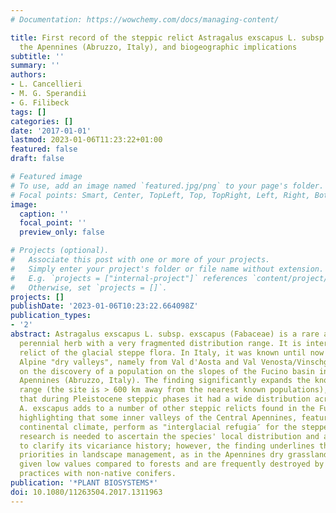 ```yaml
---
# Documentation: https://wowchemy.com/docs/managing-content/

title: First record of the steppic relict Astragalus exscapus L. subsp exscapus in
  the Apennines (Abruzzo, Italy), and biogeographic implications
subtitle: ''
summary: ''
authors:
- L. Cancellieri
- M. G. Sperandii
- G. Filibeck
tags: []
categories: []
date: '2017-01-01'
lastmod: 2023-01-06T11:23:22+01:00
featured: false
draft: false

# Featured image
# To use, add an image named `featured.jpg/png` to your page's folder.
# Focal points: Smart, Center, TopLeft, Top, TopRight, Left, Right, BottomLeft, Bottom, BottomRight.
image:
  caption: ''
  focal_point: ''
  preview_only: false

# Projects (optional).
#   Associate this post with one or more of your projects.
#   Simply enter your project's folder or file name without extension.
#   E.g. `projects = ["internal-project"]` references `content/project/deep-learning/index.md`.
#   Otherwise, set `projects = []`.
projects: []
publishDate: '2023-01-06T10:23:22.664098Z'
publication_types:
- '2'
abstract: Astragalus exscapus L. subsp. exscapus (Fabaceae) is a rare and declining
  perennial herb with a very fragmented distribution range. It is interpreted as a
  relict of the glacial steppe flora. In Italy, it was known until now only from the
  Alpine "dry valleys", namely from Val d'Aosta and Val Venosta/Vinschgau. We report
  on the discovery of a population on the slopes of the Fucino basin in the Central
  Apennines (Abruzzo, Italy). The finding significantly expands the known species
  range (the site is > 600 km away from the nearest known populations), suggesting
  that during Pleistocene steppic phases it had a wide distribution across Europe.
  A. exscapus adds to a number of other steppic relicts found in the Fucino basin,
  highlighting that some inner valleys of the Central Apennines, featuring a relatively
  continental climate, perform as "interglacial refugia″ for the steppe flora. Further
  research is needed to ascertain the species' local distribution and abundance, and
  to clarify its vicariance history; however, the finding underlines the need to re-evaluate
  priorities in landscape management, as in the Apennines dry grasslands are often
  given low values compared to forests and are frequently destroyed by afforestation
  practices with non-native conifers.
publication: '*PLANT BIOSYSTEMS*'
doi: 10.1080/11263504.2017.1311963
---
```

